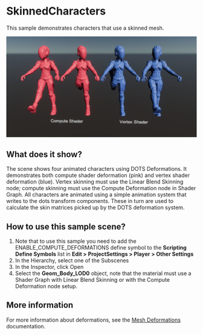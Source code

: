 # SkinnedCharacters

This sample demonstrates characters that use a skinned mesh.

<img src="../../../READMEimages/SkinnedMeshes.PNG" width="600">

## What does it show?

The scene shows four animated characters using DOTS Deformations. It demonstrates both compute shader deformation (pink) and vertex shader deformation (blue). Vertex skinning must use the Linear Blend Skinning node; compute skinning must use the Compute Deformation node in Shader Graph. All characters are animated using a simple animation system that writes to the dots transform components. These in turn are used to calculate the skin matrices picked up by the DOTS deformation system.

## How to use this sample scene?

1. Note that to use this sample you need to add the ENABLE_COMPUTE_DEFORMATIONS define symbol to the **Scripting Define Symbols** list in **Edit > ProjectSettings > Player > Other Settings**
2. In the Hierarchy, select one of the Subscenes
3. In the Inspector, click Open
4. Select the **Geom_Body_LOD0** object, note that the material must use a Shader Graph with Linear Blend Skinning or with the Compute Deformation node setup.

## More information

For more information about deformations, see the [Mesh Deformations](https://docs.unity3d.com/Packages/com.unity.entities.graphics@1.0/manual/mesh_deformations.html) documentation.